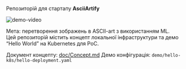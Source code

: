 Репозиторій для стартапу **AsciiArtify**

![demo-video](doc/demo1.gif)

Мета: перетворення зображень в ASCII-art з використанням ML.  
Цей репозиторій містить концепт локальної інфраструктури та демо “Hello World” на Kubernetes для PoC.

Документ концепту: [doc/Concept.md](doc/Concept.md)
Демо конфігурація: `demo/hello-k8s/hello-deployment.yaml`
